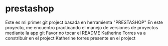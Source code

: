 # prestashop
Este es mi primer git project basada en herramienta "PRESTASHOP"
En este proyecto, me encuentro practicando el manejo de versiones de proyectos mediante la app git
Favor no tocar el README
Katherine Torres va a constribuir en el project
Katherine torres presente en el project
